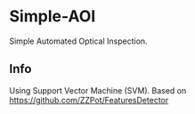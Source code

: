 # Simple-AOI
Simple Automated Optical Inspection.

## Info
Using Support Vector Machine (SVM). Based on https://github.com/ZZPot/FeaturesDetector